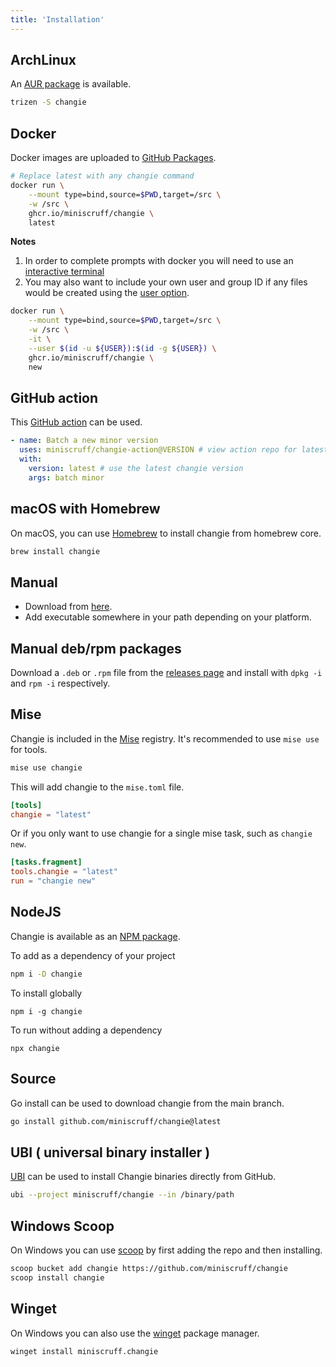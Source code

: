 ```yaml
---
title: 'Installation'
---
```


## ArchLinux

An [AUR package](https://aur.archlinux.org/packages/changie/) is available.

```sh
trizen -S changie
```

## Docker

Docker images are uploaded to [GitHub Packages](https://github.com/miniscruff/changie/pkgs/container/changie).

```sh
# Replace latest with any changie command
docker run \
    --mount type=bind,source=$PWD,target=/src \
    -w /src \
    ghcr.io/miniscruff/changie \
    latest
```

**Notes**
1. In order to complete prompts with docker you will need to use an [interactive terminal](https://docs.docker.com/engine/reference/commandline/run/#assign-name-and-allocate-pseudo-tty---name--it)
1. You may also want to include your own user and group ID if any files would be created using the [user option](https://docs.docker.com/engine/reference/run/#user).

```sh
docker run \
    --mount type=bind,source=$PWD,target=/src \
    -w /src \
    -it \
    --user $(id -u ${USER}):$(id -g ${USER}) \
    ghcr.io/miniscruff/changie \
    new
```

## GitHub action

This [GitHub action](https://github.com/miniscruff/changie-action) can be used.

```yaml
- name: Batch a new minor version
  uses: miniscruff/changie-action@VERSION # view action repo for latest version
  with:
    version: latest # use the latest changie version
    args: batch minor
```

## macOS with Homebrew

On macOS, you can use [Homebrew](https://brew.sh/) to install changie from homebrew core.

```sh
brew install changie
```

## Manual

* Download from [here](https://github.com/miniscruff/changie/releases).
* Add executable somewhere in your path depending on your platform.

## Manual deb/rpm packages

Download a `.deb` or `.rpm` file from the [releases page](https://github.com/miniscruff/changie/releases)
and install with `dpkg -i` and `rpm -i` respectively.

## Mise

Changie is included in the [Mise](https://mise.jdx.dev/) registry.
It's recommended to use `mise use` for tools.

```sh
mise use changie
```

This will add changie to the `mise.toml` file.
```toml
[tools]
changie = "latest"
```

Or if you only want to use changie for a single mise task, such as `changie new`.

```toml
[tasks.fragment]
tools.changie = "latest"
run = "changie new"
```

## NodeJS

Changie is available as an [NPM package](https://www.npmjs.com/package/changie).

To add as a dependency of your project

```sh
npm i -D changie
```

To install globally

```
npm i -g changie
```

To run without adding a dependency

```
npx changie
```

## Source

Go install can be used to download changie from the main branch.

```sh
go install github.com/miniscruff/changie@latest
```

## UBI ( universal binary installer )

[UBI](https://github.com/houseabsolute/ubi) can be used to install Changie binaries directly from
GitHub.

```sh
ubi --project miniscruff/changie --in /binary/path
```

## Windows Scoop

On Windows you can use [scoop](https://scoop.sh/) by first adding the repo and then installing.
```sh
scoop bucket add changie https://github.com/miniscruff/changie
scoop install changie
```

## Winget

On Windows you can also use the [winget](https://github.com/microsoft/winget-pkgs) package manager.

```sh
winget install miniscruff.changie
```
